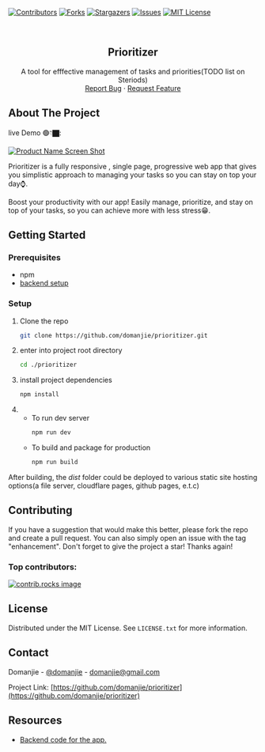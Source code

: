 [![Contributors][contributors-shield]][contributors-url]
[![Forks][forks-shield]][forks-url]
[![Stargazers][stars-shield]][stars-url]
[![Issues][issues-shield]][issues-url]
[![MIT License][license-shield]][license-url]

<!-- PROJECT LOGO -->
<br />
<div align="center">
  <h2 align="center">Prioritizer
</h2>
  <p align="center">A tool for efffective management of tasks and priorities(TODO list on Steriods)
    <br />
    <a href="https://github.com/domanjie/prioritizer/issues/new?labels=bug&template=bug-report---.md">Report Bug</a>
    &middot;
    <a href="https://github.com/domanjie/prioritizer/issues/new?labels=enhancement&template=feature-request---.md">Request Feature</a>
  </p>
</div>

<!-- ABOUT THE PROJECT -->

## About The Project

live Demo 🟢👇🏿:

[![Product Name Screen Shot][product-screenshot]](https://ca0c761b.prioritizer.pages.dev/)

Prioritizer is a fully responsive , single page, progressive web app that gives you simplistic approach to managing your tasks so you can stay on top your day⌚.

Boost your productivity with our app! Easily manage, prioritize, and stay on top of your tasks, so you can achieve more with less stress😁.

<!-- GETTING STARTED -->

## Getting Started

### Prerequisites

- npm
- [backend setup](https://github.com/domanjie/prioritizer-api)

### Setup

1. Clone the repo
   ```sh
   git clone https://github.com/domanjie/prioritizer.git
   ```
2. enter into project root directory
   ```sh
   cd ./prioritizer
   ```
3. install project dependencies
   ```sh
   npm install
   ```
4. - To run dev server
     ```sh
     npm run dev
     ```
   - To build and package for production
     ```sh
     npm run build
     ```

After building, the _dist_ folder could be deployed to various static site hosting options(a file server, cloudflare pages, github pages, e.t.c)

<!-- CONTRIBUTING -->

## Contributing

If you have a suggestion that would make this better, please fork the repo and create a pull request. You can also simply open an issue with the tag "enhancement".
Don't forget to give the project a star! Thanks again!

### Top contributors:

<a href="https://github.com/domanjie/prioritizer/graphs/contributors">
  <img src="https://contrib.rocks/image?repo=domanjie/prioritizer" alt="contrib.rocks image" />
</a>

<!-- LICENSE -->

## License

Distributed under the MIT License. See `LICENSE.txt` for more information.

<!-- CONTACT -->

## Contact

Domanjie - [@domanjie](https://twitter.com/domanjie) - domanjie@gmail.com

Project Link: [https://github.com/domanjie/prioritizer](https://github.com/domanjie/prioritizer)

## Resources

- [Backend code for the app.](https://github.com/domanjie/prioritizer-api)

<!-- MARKDOWN LINKS & IMAGES -->

[contributors-shield]: https://img.shields.io/github/contributors/domanjie/prioritizer.svg?style=for-the-badge
[contributors-url]: https://github.com/domanjie/prioritizer/graphs/contributors
[forks-shield]: https://img.shields.io/github/forks/domanjie/prioritizer.svg?style=for-the-badge
[forks-url]: https://github.com/domanjie/prioritizer/network/members
[stars-shield]: https://img.shields.io/github/stars/domanjie/prioritizer.svg?style=for-the-badge
[stars-url]: https://github.com/domanjie/prioritizer/stargazers
[issues-shield]: https://img.shields.io/github/issues/domanjie/prioritizer.svg?style=for-the-badge
[issues-url]: https://github.com/domanjie/prioritizer/issues
[license-shield]: https://img.shields.io/github/license/domanjie/prioritizer.svg?style=for-the-badge
[license-url]: https://github.com/domanjie/prioritizer/blob/main/LICENSE.txt
[product-screenshot]: logo.svg

 
 
